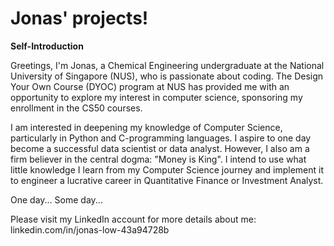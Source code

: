 # Jonas' projects!

**Self-Introduction**

Greetings, I'm Jonas, a Chemical Engineering undergraduate at the National University of Singapore (NUS), who is passionate about coding. The Design Your Own Course (DYOC) program at NUS has provided me with an opportunity to explore my interest in computer science, sponsoring my enrollment in the CS50 courses.

I am interested in deepening my knowledge of Computer Science, particularly in Python and C-programming languages. I aspire to one day become a successful data scientist or data analyst. However, I also am a firm believer in the central dogma: "Money is King". I intend to use what little knowledge I learn from my Computer Science journey and implement it to engineer a lucrative career in Quantitative Finance or Investment Analyst.

One day...
Some day...

Please visit my LinkedIn account for more details about me: 
linkedin.com/in/jonas-low-43a94728b
